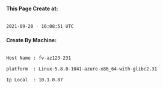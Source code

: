 
   
#### This Page Create at:

```bash

2021-09-20 - 16:08:51 UTC

```

#### Create By Machine:

```bash

Host Name : fv-az123-231

platform  : Linux-5.8.0-1041-azure-x86_64-with-glibc2.31

Ip Local  : 10.1.0.87

```

